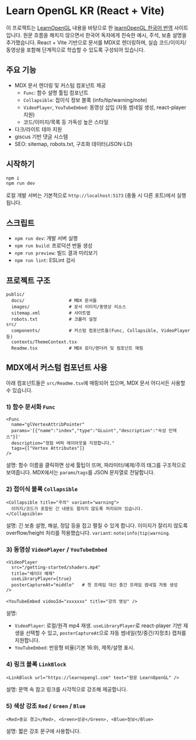# Learn OpenGL KR (React + Vite)

이 프로젝트는 [LearnOpenGL](https://learnopengl.com) 내용을 바탕으로 한 [learnOpenGL 한국어 번역](https://learnopenglkr.com/) 사이트 입니다. 원문 흐름을 해치지 않으면서 한국어 독자에게 친숙한 예시, 주석, 보충 설명을 추가했습니다. React + Vite 기반으로 문서를 MDX로 렌더링하며, 실습 코드/이미지/동영상을 포함해 단계적으로 학습할 수 있도록 구성되어 있습니다.

## 주요 기능

- MDX 문서 렌더링 및 커스텀 컴포넌트 제공
  - `Func`: 함수 설명 툴팁 컴포넌트
  - `Collapsible`: 접이식 정보 블록 (info/tip/warning/note)
  - `VideoPlayer`, `YouTubeEmbed`: 동영상 삽입 (자동 썸네일 생성, react-player 지원)
  - 코드/이미지/목록 등 가독성 높은 스타일
- 다크/라이트 테마 지원
- giscus 기반 댓글 시스템
- SEO: sitemap, robots.txt, 구조화 데이터(JSON-LD)

## 시작하기

```bash
npm i
npm run dev
```

로컬 개발 서버는 기본적으로 `http://localhost:5173` (충돌 시 다른 포트)에서 실행됩니다.

## 스크립트

- `npm run dev`: 개발 서버 실행
- `npm run build`: 프로덕션 번들 생성
- `npm run preview`: 빌드 결과 미리보기
- `npm run lint`: ESLint 검사

## 프로젝트 구조

```
public/
  docs/                 # MDX 문서들
  images/               # 문서 이미지/동영상 리소스
  sitemap.xml           # 사이트맵
  robots.txt            # 크롤러 설정
src/
  components/           # 커스텀 컴포넌트들(Func, Collapsible, VideoPlayer 등)
  contexts/ThemeContext.tsx
  Readme.tsx            # MDX 로더/렌더러 및 컴포넌트 매핑
```

## MDX에서 커스텀 컴포넌트 사용

아래 컴포넌트들은 `src/Readme.tsx`에 매핑되어 있으며, MDX 문서 어디서든 사용할 수 있습니다.

### 1) 함수 문서화 `Func`

```mdx
<Func
  name="glVertexAttribPointer"
  params='[{"name":"index","type":"GLuint","description":"속성 인덱스"}]'
  description="정점 버퍼 레이아웃을 지정합니다."
  tags={["Vertex Attributes"]}
/>
```

설명: 함수 이름을 클릭하면 상세 툴팁이 뜨며, 파라미터/예제/주의 태그를 구조적으로 보여줍니다. MDX에서는 `params`/`tags`를 JSON 문자열로 전달합니다.

### 2) 접이식 블록 `Collapsible`

```mdx
<Collapsible title="주의" variant="warning">
  이미지/코드가 포함된 긴 내용도 잘리지 않도록 처리되어 있습니다.
</Collapsible>
```

설명: 긴 보충 설명, 해설, 정답 등을 접고 펼칠 수 있게 합니다. 이미지가 잘리지 않도록 overflow/height 처리를 적용했습니다. `variant`: `note|info|tip|warning`.

### 3) 동영상 `VideoPlayer` / `YouTubeEmbed`

```mdx
<VideoPlayer
  src="/getting-started/shaders.mp4"
  title="쉐이더 예제"
  useLibraryPlayer={true}
  posterCaptureAt="middle"   # 첫 프레임 대신 중간 프레임 썸네일 자동 생성
/>

<YouTubeEmbed videoId="xxxxxxx" title="강의 영상" />
```

설명:
- `VideoPlayer`: 로컬/원격 mp4 재생. `useLibraryPlayer`로 react-player 기반 재생을 선택할 수 있고, `posterCaptureAt`으로 자동 썸네일(첫/중간/지정초) 캡처를 지원합니다.
- `YouTubeEmbed`: 반응형 비율(기본 16:9), 제목/설명 표시.

### 4) 링크 블록 `LinkBlock`

```mdx
<LinkBlock url="https://learnopengl.com" text="원문 LearnOpenGL" />
```

설명: 문맥 속 참고 링크를 시각적으로 강조해 제공합니다.

### 5) 색상 강조 `Red` / `Green` / `Blue`

```mdx
<Red>중요 경고</Red>, <Green>성공</Green>, <Blue>정보</Blue>
```

설명: 짧은 강조 문구에 사용합니다.
